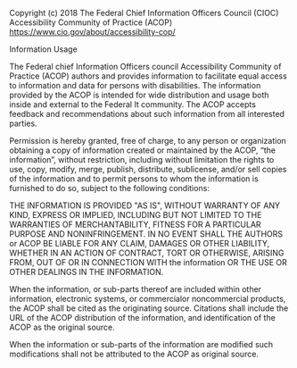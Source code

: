 Copyright (c) 2018 The Federal Chief Information Officers Council (CIOC)
Accessibility Community of Practice (ACOP)
https://www.cio.gov/about/accessibility-cop/

Information Usage

The Federal chief Information Officers council Accessibility Community of Practice (ACOP) 
authors and provides information to facilitate equal access to information and data for 
persons with disabilities.  The information provided by the ACOP is intended for wide 
distribution and usage both inside and external to the Federal It community.  The ACOP 
accepts feedback and recommendations about such information from all interested parties.    
  
Permission is hereby granted, free of charge, to any person or organization obtaining a 
copy of information created or maintained by the ACOP, “the information”, without 
restriction, including without limitation the rights to use, copy, modify, merge, publish, 
distribute, sublicense, and/or sell copies of the information and to permit persons to 
whom the information is furnished to do so, subject to the following conditions:

THE INFORMATION IS PROVIDED "AS IS", WITHOUT WARRANTY OF ANY KIND, EXPRESS OR IMPLIED, 
INCLUDING BUT NOT LIMITED TO THE WARRANTIES OF MERCHANTABILITY, FITNESS FOR A PARTICULAR 
PURPOSE AND NONINFRINGEMENT. IN NO EVENT SHALL THE AUTHORS or ACOP BE LIABLE FOR ANY 
CLAIM, DAMAGES OR OTHER LIABILITY, WHETHER IN AN ACTION OF CONTRACT, TORT OR OTHERWISE, 
ARISING FROM, OUT OF OR IN CONNECTION WITH the information OR THE USE OR OTHER DEALINGS 
IN THE INFORMATION.

When the information, or sub-parts thereof are included within other information, 
electronic systems, or commercialor noncommercial  products,  the ACOP shall be cited as 
the originating source.  Citations shall include the URL of the ACOP distribution of the 
information, and identification of the ACOP as the original source.
 
When the information or sub-parts of the information are modified such modifications shall 
not be attributed to the ACOP as original source.
